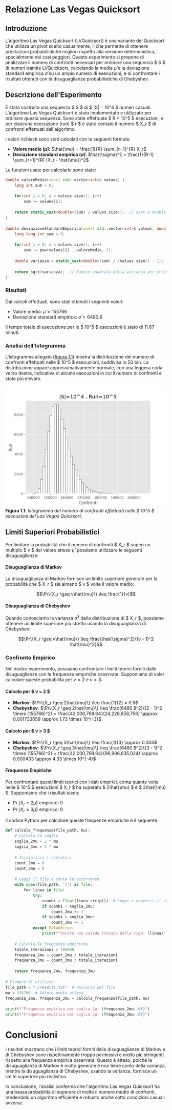# Relazione Las Vegas Quicksort

## Introduzione

L'algoritmo Las Vegas Quicksort (LVQuicksort) è una variante del Quicksort che utilizza un pivot scelto casualmente, il che permette di ottenere prestazioni probabilistiche migliori rispetto alla versione deterministica, specialmente nei casi peggiori. Questo esperimento si propone di analizzare il numero di confronti necessari per ordinare una sequenza $ S $ di numeri tramite LVQuicksort, calcolando la media $\hat{\mu}$ e la deviazione standard empirica $\hat{\sigma}$ su un ampio numero di esecuzioni, e di confrontare i risultati ottenuti con le disuguaglianze probabilistiche di Chebyshev.

## Descrizione dell'Esperimento

È stata costruita una sequenza $ S $ di $ |S| = 10^4 $ numeri casuali. L'algoritmo Las Vegas Quicksort è stato implementato e utilizzato per ordinare questa sequenza. Sono state effettuate $ R = 10^5 $ esecuzioni, e per ciascuna esecuzione (run) $ r $ è stato contato il numero $ X_r $ di confronti effettuati dall'algoritmo.

I valori richiesti sono stati calcolati con le seguenti formule:

- **Valore medio ($\hat{\mu}$)**: $\hat{\mu} = \frac{1}{R} \sum_{r=1}^{R} X_r$
- **Deviazione standard empirica ($\hat{\sigma}$)**: $\hat{\sigma}^2 = \frac{1}{R-1} \sum_{r=1}^{R} (X_r - \hat{\mu})^2$

Le funzioni usate per calcolarle sono state:

```cpp
double valoreMedio(const std::vector<int>& values) {
    long int sum = 0;

    for(int i = 0; i < values.size(); i++)
        sum += values[i];
    
    return static_cast<double>(sum) / values.size();  // Cast a double per precisione
}

double deviazioneStandardEmpirica(const std::vector<int>& values, double valoreMedio) {
    long long int sum = 0;
    
    for(int i = 0; i < values.size(); i++)
        sum += pow(values[i] - valoreMedio, 2);
        
    double varianza = static_cast<double>(sum) / (values.size() - 1);
    
    return sqrt(varianza);  // Radice quadrata della varianza per ottenere la deviazione standard
}
```

### Risultati

Dai calcoli effettuati, sono stati ottenuti i seguenti valori:

- Valore medio: $\hat{\mu} = 155766$
- Deviazione standard empirica: $\hat{\sigma} = 6480.8$

Il tempo totale di esecuzione per le $ 10^5 $ esecuzioni è stato di 11.67 minuti.

### Analisi dell'Istogramma

L'istogramma allegato ([figura 1.1](./Exported/Plot.png)) mostra la distribuzione del numero di confronti effettuati nelle $ 10^5 $ esecuzioni, suddivisa in 50 bin. La distribuzione appare approssimativamente normale, con una leggera coda verso destra, indicativa di alcune esecuzioni in cui il numero di confronti è stato più elevato.

![Istogramma Confronti](./Exported/Plot.png)
<br>**Figura 1.1**: *Istogramma del numero di confronti effettuati nelle $ 10^5 $ esecuzioni del Las Vegas Quicksort.*

## Limiti Superiori Probabilistici

Per limitare la probabilità che il numero di confronti $ X_r $ superi un multiplo $ v $ del valore atteso $\hat{\mu}$, possiamo utilizzare le seguenti disuguaglianze:

#### Disuguaglianza di Markov

La disuguaglianza di Markov fornisce un limite superiore generale per la probabilità che $ X_r $ sia almeno $ v $ volte il valore medio:

$$\Pr\{X_r \geq v\hat{\mu}\} \leq \frac{1}{v}$$

#### Disuguaglianza di Chebyshev

Quando conosciamo la varianza ${\hat{\sigma}^2}$ della distribuzione di $ X_r $, possiamo ottenere un limite superiore più stretto usando la disuguaglianza di Chebyshev:

$$\Pr\{X_r \geq v\hat{\mu}\} \leq \frac{\hat{\sigma}^2}{(v - 1)^2 \hat{\mu}^2}$$

### Confronto Empirico

Nel nostro esperimento, possiamo confrontare i limiti teorici forniti dalle disuguaglianze con le frequenze empiriche osservate. Supponiamo di voler calcolare queste probabilità per $v = 2$ e $v = 3$:

#### Calcolo per $ v = 2 $

- **Markov**: $\Pr\{X_r \geq 2\hat{\mu}\} \leq \frac{1}{2} = 0.5$
- **Chebyshev**: $\Pr\{X_r \geq 2\hat{\mu}\} \leq \frac{6480.8^2}{(2 - 1)^2 \times (155766)^2} = \frac{42,000,768.64}{24,226,658,756} \approx 0.001733659 \approx 1.73 \times 10^{-3}$

#### Calcolo per $ v = 3 $

- **Markov**: $\Pr\{X_r \geq 3\hat{\mu}\} \leq \frac{1}{3} \approx 0.333$
- **Chebyshev**: $\Pr\{X_r \geq 3\hat{\mu}\} \leq \frac{6480.8^2}{(3 - 1)^2 \times (155766)^2} = \frac{42,000,768.64}{96,906,635,024} \approx 0.000433 \approx 4.33 \times 10^{-4}$

#### Frequenze Empiriche

Per confrontare questi limiti teorici con i dati empirici, conta quante volte nelle $ 10^5 $ esecuzioni $ X_r $ ha superato $ 2\hat{\mu} $ e $ 3\hat{\mu} $. Supponiamo che i risultati siano:
- $\Pr\{X_r \geq 2\hat{\mu}\}$ empirico: 0
- $\Pr\{X_r \geq 3\hat{\mu}\}$ empirico: 0

Il codice Python per calcolare queste frequenze empiriche è il seguente:

```python
def calcola_frequenze(file_path, mu):
    # Calcola le soglie
    soglia_2mu = 2 * mu
    soglia_3mu = 3 * mu

    # Inizializza i contatori
    count_2mu = 0
    count_3mu = 0

    # Leggi il file e conta le occorrenze
    with open(file_path, 'r') as file:
        for linea in file:
            try:
                scambi = float(linea.strip())  # Leggi e converti il numero di scambi
                if scambi > soglia_2mu:
                    count_2mu += 1
                if scambi > soglia_3mu:
                    count_3mu += 1
            except ValueError:
                print(f"Valore non valido trovato nella riga: {linea}")

    # Calcola le frequenze empiriche
    totale_iterazioni = 100000  
    frequenza_2mu = count_2mu / totale_iterazioni
    frequenza_3mu = count_3mu / totale_iterazioni

    return frequenza_2mu, frequenza_3mu

# Esempio di utilizzo
file_path = "./results.txt"  # Percorso del file
mu = 155766  # Valore medio atteso
frequenza_2mu, frequenza_3mu = calcola_frequenze(file_path, mu)

print(f"Frequenza empirica per soglia 2μ: {frequenza_2mu:.6f}")
print(f"Frequenza empirica per soglia 3μ: {frequenza_3mu:.6f}")
```

# Conclusioni

I risultati mostrano che i limiti teorici forniti dalle disuguaglianze di Markov e di Chebyshev sono rispettivamente troppo permissivi e molto più stringenti rispetto alla frequenza empirica osservata. Questo è atteso, poiché la disuguaglianza di Markov è molto generale e non tiene conto della varianza, mentre la disuguaglianza di Chebyshev, usando la varianza, fornisce un limite superiore più realistico.

In conclusione, l'analisi conferma che l'algoritmo Las Vegas Quicksort ha una bassa probabilità di superare di molto il numero medio di confronti, rendendolo un algoritmo efficiente e robusto anche sotto condizioni casuali avverse.

